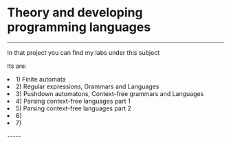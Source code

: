 # Theory and developing programming languages

-----

In that project you can find my labs under this subject

<p>Its are:
<li>1) Finite automata</li>
<li>2) Regular expressions, Grammars and Languages</li>
<li>3) Pushdown automatons, Context-free grammars and Languages</li>
<li>4) Parsing context-free languages part 1</li>
<li>5) Parsing context-free languages part 2</li>
<li>6)</li>
<li>7)</li>
</p>
-----

